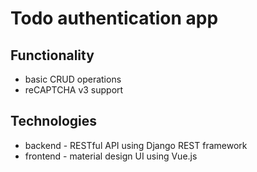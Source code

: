 # Todo authentication app

## Functionality

* basic CRUD operations
* reCAPTCHA v3 support

## Technologies

* backend - RESTful API using Django REST framework
* frontend - material design UI using Vue.js


